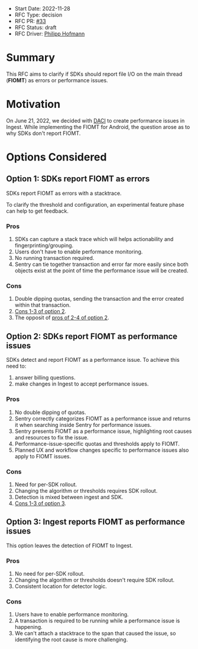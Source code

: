 * Start Date: 2022-11-28
* RFC Type: decision
* RFC PR: [#33](https://github.com/getsentry/rfcs/pull/33)
* RFC Status: draft
* RFC Driver: [Philipp Hofmann](https://github.com/philipphofmann)

# Summary

This RFC aims to clarify if SDKs should report file I/O on the main thread (__FIOMT__) as errors or performance issues.

# Motivation

On June 21, 2022, we decided with [DACI](https://www.notion.so/sentry/Performance-Issue-Creation-POC-e521772ebccb482b83b08f4f8a3db2cb) to create performance issues in Ingest. While implementing the FIOMT for Android, the question arose as to why SDKs don't report FIOMT.

# Options Considered

## Option 1: SDKs report FIOMT as errors

SDKs report FIOMT as errors with a stacktrace. 

To clarify the threshold and configuration, an experimental feature phase can help to get feedback.

### Pros

1. SDKs can capture a stack trace which will helps actionability and fingerprinting/grouping.
2. Users don't have to enable performance monitoring.
3. No running transaction required.
4. Sentry can tie together transaction and error far more easily since both objects exist at the point of time the performance issue will be created.

### Cons

1. Double dipping quotas, sending the transaction and the error created within that transaction.
2. [Cons 1-3 of option 2](#option-2-cons).
3. The opposit of [pros of 2-4 of option 2](#option-2-pros).

## Option 2: SDKs report FIOMT as performance issues

SDKs detect and report FIOMT as a performance issue. To achieve this need to:

1. answer billing questions.
2. make changes in Ingest to accept performance issues.

### Pros <a name="option-2-pros"></a>

1. No double dipping of quotas.
2. Sentry correctly categorizes FIOMT as a performance issue and returns it when searching inside Sentry for performance issues.
3. Sentry presents FIOMT as a performance issue, highlighting root causes and resources to fix the issue.
4. Performance-issue-specific quotas and thresholds apply to FIOMT.
5. Planned UX and workflow changes specific to performance issues also apply to FIOMT issues.

### Cons <a name="option-2-cons"></a>

1. Need for per-SDK rollout.
2. Changing the algorithm or thresholds requires SDK rollout.
3. Detection is mixed between ingest and SDK.
4. [Cons 1-3 of option 3](#option-3-cons).

## Option 3: Ingest reports FIOMT as performance issues

This option leaves the detection of FIOMT to Ingest.

### Pros

1. No need for per-SDK rollout.
2. Changing the algorithm or thresholds doesn't require SDK rollout.
4. Consistent location for detector logic.

### Cons <a name="option-3-cons"></a>

1. Users have to enable performance monitoring.
2. A transaction is required to be running while a performance issue is happening.
3. We can't attach a stacktrace to the span that caused the issue, so identifying the root cause is more challenging.
